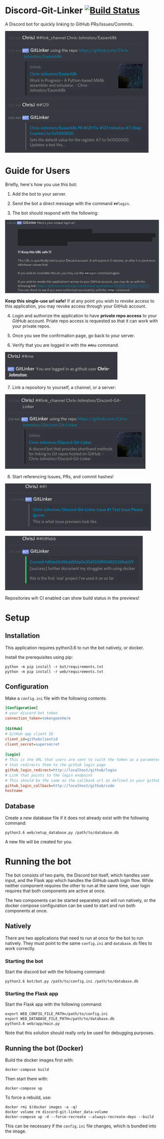 # Discord-Git-Linker [![Build Status](https://travis-ci.org/Chris-Johnston/Discord-Git-Linker.svg?branch=master)](https://travis-ci.org/Chris-Johnston/Discord-Git-Linker)

A Discord bot for quickly linking to GitHub PRs/Issues/Commits.

![Example of bot usage.](img/example.png)

# Guide for Users

Briefly, here's how you use this bot:

1. Add the bot to your server.

2. Send the bot a direct message with the command `##login`.

3. The bot should respond with the following:

![Bot's response to the login command.](img/login-url.png)

**Keep this single-use url safe!** If at any point you wish to revoke access to this application,
you may revoke access through your GitHub account.

4. Login and authorize the application to have **private repo access** to your GitHub account.
Priate repo access is requested so that it can work with your private repos.

5. Once you see the confirmation page, go back to your server.

6. Verify that you are logged in with the `##me` command.

![Example of the `##me` command](img/me-command.png)

7. Link a repository to yourself, a channel, or a server:

![Example of linking a channel.](img/link-channel.png)

8. Start referencing Issues, PRs, and commit hashes!

![Issue Preview](img/issue-preview.png)

![Commit Preview](img/commit-preview.png)

Repositories wih CI enabled can show build status in the previews!

# Setup

## Installation

This application requires python3.6 to run the bot natively,
or docker.

Install the prerequisites using pip:

```console
python -m pip install -r bot/requirements.txt
python -m pip install -r web/requirements.txt
```

## Configuration

Make a `config.ini` file with the following contents:

```ini
[Configuration]
# your discord bot token
connection_token=tokengoeshere

[GitHub]
# GitHub app client ID
client_id=githubclientid
client_secret=supersecret

[Login]
# This is the URL that users are sent to (with the token as a parameter)
# that redirects them to the github login page
github_login_redirect=http://localhost/github/login
# Link that points to the login endpoint
# This should be the same as the callback url as defined in your github application
github_login_callback=http://localhost/github/code
hostname
```

## Database

Create a new database file if it does not already exist with the following command:

```console
python3.6 web/setup_database.py /path/to/database.db
```

A new file will be created for you.

# Running the bot

The bot consists of two parts, the Discord bot itself, which handles user input,
and the Flask app which handles the GitHub oauth login flow.
While neither component requires the other to run at the same time,
user login requires that both components are active at once.

The two components can be started separately and will run natively, or the
docker compose configuration can be used to start and run both components at once.

## Natively

There are two applications that need to run at once for the bot to run natively.
They must point to the same `config.ini` and `database.db` files to work
correctly.

### Starting the bot

Start the discord bot with the following command:

```console
python3.6 bot/bot.py /path/to/config.ini /path/to/database.db
```

### Starting the Flask app

Start the Flask app with the following command:

```
export WEB_CONFIG_FILE_PATH=/path/to/config.ini
export WEB_DATABASE_FILE_PATH=/path/to/database.db
python3.6 web/app/main.py
```

Note that this solution should really only be used for debugging purposes.

## Running the bot (Docker)

Build the docker images first with:

```console
docker-compose build
```

Then start them with:

```console
docker-compose up
```

To force a rebuild, use:

```console
docker rmi $(docker images -a -q)
docker volume rm discord-git-linker_data-volume
docker-compose up -d --force-recreate --always-recreate-deps --build
```

This can be necessary if the `config.ini` file changes, which is bundled into the image.
